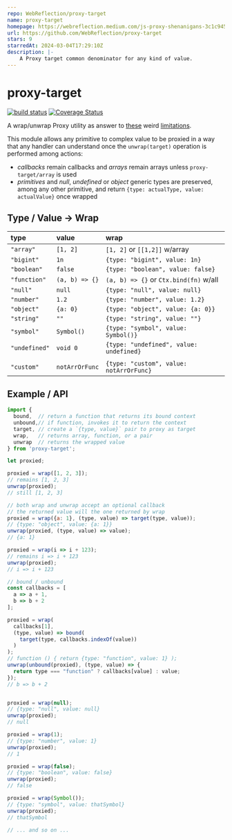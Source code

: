 ```yaml
---
repo: WebReflection/proxy-target
name: proxy-target
homepage: https://webreflection.medium.com/js-proxy-shenanigans-3c1c9452da60
url: https://github.com/WebReflection/proxy-target
stars: 9
starredAt: 2024-03-04T17:29:10Z
description: |-
    A Proxy target common denominator for any kind of value.
---
```


# proxy-target

[![build status](https://github.com/WebReflection/proxy-target/actions/workflows/node.js.yml/badge.svg)](https://github.com/WebReflection/proxy-target/actions) [![Coverage Status](https://coveralls.io/repos/github/WebReflection/proxy-target/badge.svg?branch=main)](https://coveralls.io/github/WebReflection/proxy-target?branch=main)

A wrap/unwrap Proxy utility as answer to [these](https://es.discourse.group/t/the-array-isarray-shenanigans/1745) weird [limitations](https://es.discourse.group/t/proxy-drilling-once-again/1850).

This module allows any primitive to complex value to be proxied in a way that any handler can understand once the `unwrap(target)` operation is performed among actions:

  * *callbacks* remain callbacks and *arrays* remain arrays unless `proxy-target/array` is used
  * *primitives* and *null*, *undefined* or *object* generic types are preserved, among any other primitive, and return `{type: actualType, value: actualValue}` once wrapped

## Type / Value -> Wrap

| type          | value          | wrap                                    |
| :------------ | :------------- | :-------------------------------------- |
| `"array"`     | `[1, 2]`       | `[1, 2]` or `[[1,2]]` w/array           |
| `"bigint"`    | `1n`           | `{type: "bigint", value: 1n}`           |
| `"boolean"`   | `false`        | `{type: "boolean", value: false}`       |
| `"function"`  | `(a, b) => {}` | `(a, b) => {}` or `Ctx.bind(fn)` w/all  |
| `"null"`      | `null`         | `{type: "null", value: null}`           |
| `"number"`    | `1.2`          | `{type: "number", value: 1.2}`          |
| `"object"`    | `{a: 0}`       | `{type: "object", value: {a: 0}}`       |
| `"string"`    | `""`           | `{type: "string", value: ""}`           |
| `"symbol"`    | `Symbol()`     | `{type: "symbol", value: Symbol()}`     |
| `"undefined"` | `void 0`       | `{type: "undefined", value: undefined}` |
|               |                |                                         |
| `"custom"`    | `notArrOrFunc` | `{type: "custom", value: notArrOrFunc}` |

## Example / API

```js
import {
  bound,  // return a function that returns its bound context
  unbound,// if function, invokes it to return the context
  target, // create a `{type, value}` pair to proxy as target
  wrap,   // returns array, function, or a pair
  unwrap  // returns the wrapped value
} from 'proxy-target';

let proxied;

proxied = wrap([1, 2, 3]);
// remains [1, 2, 3]
unwrap(proxied);
// still [1, 2, 3]

// both wrap and unwrap accept an optional callback
// the returned value will the one returned by wrap
proxied = wrap({a: 1}, (type, value) => target(type, value));
// {type: "object", value: {a: 1}}
unwrap(proxied, (type, value) => value);
// {a: 1}

proxied = wrap(i => i + 123);
// remains i => i + 123
unwrap(proxied);
// i => i + 123

// bound / unbound
const callbacks = [
  a => a + 1,
  b => b + 2
];

proxied = wrap(
  callbacks[1],
  (type, value) => bound(
    target(type, callbacks.indexOf(value))
  )
);
// function () { return {type: "function", value: 1} );
unwrap(unbound(proxied), (type, value) => {
  return type === "function" ? callbacks[value] : value;
});
// b => b + 2


proxied = wrap(null);
// {type: "null", value: null}
unwrap(proxied);
// null

proxied = wrap(1);
// {type: "number", value: 1}
unwrap(proxied);
// 1

proxied = wrap(false);
// {type: "boolean", value: false}
unwrap(proxied);
// false

proxied = wrap(Symbol());
// {type: "symbol", value: thatSymbol}
unwrap(proxied);
// thatSymbol

// ... and so on ...
```

